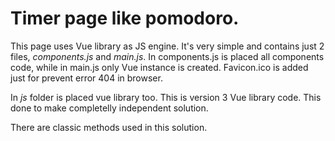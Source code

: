 # Timer page like pomodoro.

This page uses Vue library as JS engine. It's very simple and contains just 2 files, *components.js* and *main.js*. In components.js is placed all components code, while in main.js only Vue instance is created. Favicon.ico is added just for prevent error 404 in browser.

In *js* folder is placed vue library too. This is version 3 Vue library code. This done to make completelly independent solution.

There are classic methods used in this solution.